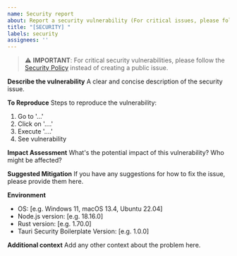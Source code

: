 ```yaml
---
name: Security report
about: Report a security vulnerability (For critical issues, please follow the security policy instead)
title: "[SECURITY] "
labels: security
assignees: ''
---
```


> ⚠️ **IMPORTANT**: For critical security vulnerabilities, please follow the [Security Policy](../../SECURITY.md) instead of creating a public issue.

**Describe the vulnerability**
A clear and concise description of the security issue.

**To Reproduce**
Steps to reproduce the vulnerability:
1. Go to '...'
2. Click on '....'
3. Execute '....'
4. See vulnerability

**Impact Assessment**
What's the potential impact of this vulnerability? Who might be affected?

**Suggested Mitigation**
If you have any suggestions for how to fix the issue, please provide them here.

**Environment**
 - OS: [e.g. Windows 11, macOS 13.4, Ubuntu 22.04]
 - Node.js version: [e.g. 18.16.0]
 - Rust version: [e.g. 1.70.0]
 - Tauri Security Boilerplate Version: [e.g. 1.0.0]

**Additional context**
Add any other context about the problem here. 